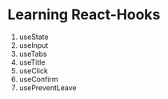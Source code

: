 # Learning React-Hooks

1. useState
2. useInput
3. useTabs
4. useTitle
5. useClick
6. useConfirm
7. usePreventLeave
